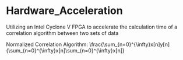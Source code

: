 # Hardware_Acceleration
Utilizing an Intel Cyclone V FPGA to accelerate the calculation time of a correlation algorithm between two sets of data

Normalized Correlation Algorithm:
\frac{\sum_{n=0}^{\infty}x[n]y[n]{\sum_{n=0}^{\infty}x[n]\sum_{n=0}^{\infty}x[n]}

